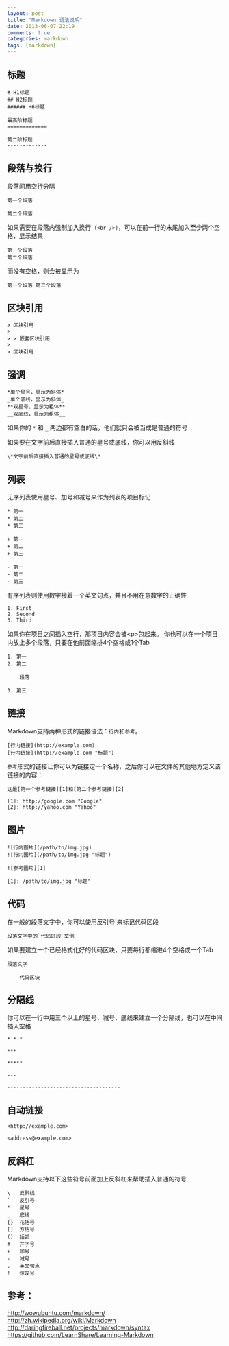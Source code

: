 ```yaml
---
layout: post
title: "Markdown 语法说明"
date: 2013-06-07 22:19
comments: true
categories: markdown
tags: [markdown]
---
```


<!--more-->

## 标题

	# H1标题
	## H2标题
	###### H6标题

	最高阶标题
	=============
	
	第二阶标题
	-------------


## 段落与换行

段落间用空行分隔

	第一个段落

	第二个段落

如果需要在段落内强制加入换行（`<br />`），可以在前一行的末尾加入至少两个空格，显示结果

	第一个段落  
	第二个段落

而没有空格，则会被显示为

	第一个段落 第二个段落


## 区块引用

	> 区块引用
	> 
	> > 嵌套区块引用
	> 
	> 区块引用


## 强调

	*单个星号，显示为斜体*
	_单个底线，显示为斜体_
	**双星号，显示为粗体**
	__双底线，显示为粗体__

如果你的 `*` 和 `_` 两边都有空白的话，他们就只会被当成是普通的符号

如果要在文字前后直接插入普通的星号或底线，你可以用反斜线

	\*文字前后直接插入普通的星号或底线\*


## 列表

无序列表使用星号、加号和减号来作为列表的项目标记

	* 第一
	* 第二
	* 第三

	+ 第一
	+ 第二
	+ 第三

	- 第一
	- 第二
	- 第三

有序列表则使用数字接着一个英文句点，并且不用在意数字的正确性

	1. First
	2. Second
	3. Third

如果你在项目之间插入空行，那项目内容会被\<p\>包起来。
你也可以在一个项目内放上多个段落，只要在他前面缩排4个空格或1个Tab

	1. 第一
	2. 第二
	
		段落

	3. 第三


## 链接

Markdown支持两种形式的链接语法：`行内`和`参考`。

	[行内链接](http://example.com)
	[行内链接](http://example.com "标题")

`参考`形式的链接让你可以为链接定一个名称，之后你可以在文件的其他地方定义该链接的内容：

	这是[第一个参考链接][1]和[第二个参考链接][2]

	[1]: http://google.com "Google"
	[2]: http://yahoo.com "Yahoo"


## 图片

	![行内图片](/path/to/img.jpg)
	![行内图片](/path/to/img.jpg "标题")
	
	![参考图片][1]
	
	[1]: /path/to/img.jpg "标题"


## 代码

在一般的段落文字中，你可以使用反引号\`来标记代码区段

	段落文字中的`代码区段`举例

如果要建立一个已经格式化好的代码区块，只要每行都缩进4个空格或一个Tab

	段落文字

		代码区块


## 分隔线

你可以在一行中用三个以上的星号、减号、底线来建立一个分隔线，也可以在中间插入空格
	
	* * *
	
	***
	
	*****
	
	---
	
	-------------------------------------


## 自动链接

	<http://example.com>
	
	<address@example.com>


## 反斜杠

Markdown支持以下这些符号前面加上反斜杠来帮助插入普通的符号

	\   反斜线
	`   反引号
	*   星号
	_   底线
	{}  花括号
	[]  方括号
	()  括弧
	#   井字号
	+   加号
	-   减号
	.   英文句点
	!   惊叹号


## 参考：

<http://wowubuntu.com/markdown/>  
<http://zh.wikipedia.org/wiki/Markdown>  
<http://daringfireball.net/projects/markdown/syntax>  
<https://github.com/LearnShare/Learning-Markdown>  